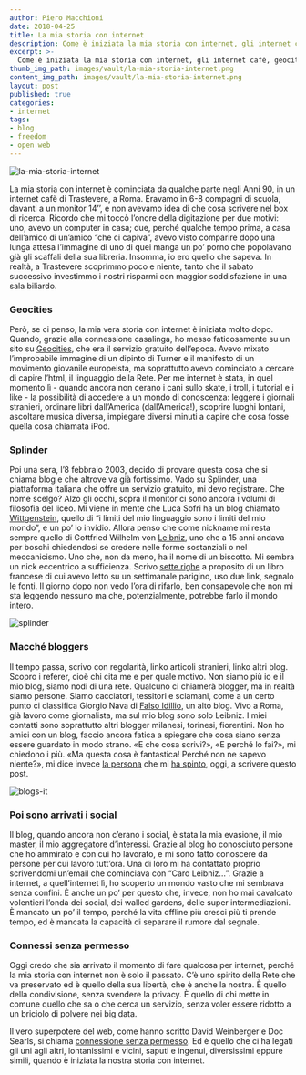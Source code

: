 ```yaml
---
author: Piero Macchioni
date: 2018-04-25
title: La mia storia con internet
description: Come è iniziata la mia storia con internet, gli internet cafè, geocities, splinder e il primo blog.
excerpt: >-
  Come è iniziata la mia storia con internet, gli internet cafè, geocities, splinder e il primo blog.
thumb_img_path: images/vault/la-mia-storia-internet.png
content_img_path: images/vault/la-mia-storia-internet.png
layout: post
published: true
categories:
- internet
tags:
- blog
- freedom
- open web
---
```


![la-mia-storia-internet](/images/vault/la-mia-storia-internet.png)

La mia storia con internet è cominciata da qualche parte negli Anni 90, in un internet cafè di Trastevere, a Roma. Eravamo in 6-8 compagni di scuola, davanti a un monitor 14’’, e non avevamo idea di che cosa scrivere nel box di ricerca. Ricordo che mi toccò l’onore della digitazione per due motivi: uno, avevo un computer in casa; due, perché qualche tempo prima, a casa dell’amico di un’amico “che ci capiva”, avevo visto comparire dopo una lunga attesa l’immagine di uno di quei manga un po’ porno che popolavano già gli scaffali della sua libreria. Insomma, io ero quello che sapeva. In realtà, a Trastevere scoprimmo poco e niente, tanto che il sabato successivo investimmo i nostri risparmi con maggior soddisfazione in una sala biliardo.

### Geocities
Però, se ci penso, la mia vera storia con internet è iniziata molto dopo. Quando, grazie alla connessione casalinga, ho messo faticosamente su un sito su [Geocities](https://it.wikipedia.org/wiki/Yahoo!_GeoCities), che era il servizio gratuito dell’epoca. Avevo mixato l’improbabile immagine di un dipinto di Turner e il manifesto di un movimento giovanile europeista, ma soprattutto avevo cominciato a cercare di capire l’html, il linguaggio della Rete.
Per me internet è stata, in quel momento lì - quando ancora non cerano i cani sullo skate, i troll, i tutorial e i like - la possibilità di accedere a un mondo di conoscenza: leggere i giornali stranieri, ordinare libri dall’America (dall’America!), scoprire luoghi lontani, ascoltare musica diversa, impiegare diversi minuti a capire che cosa fosse quella cosa chiamata iPod. 

### Splinder
Poi una sera, l’8 febbraio 2003, decido di provare questa cosa che si chiama blog e che altrove va già fortissimo. Vado su Splinder, una piattaforma italiana che offre un servizio gratuito, mi devo registrare. Che nome scelgo? Alzo gli occhi, sopra il monitor ci sono ancora i volumi di filosofia del liceo. Mi viene in mente che Luca Sofri ha un blog chiamato [Wittgenstein](https://www.wittgenstein.it/), quello di “i limiti del mio linguaggio sono i limiti del mio mondo”, e un po’ lo invidio. Allora penso che come nickname mi resta sempre quello di Gottfried Wilhelm von [Leibniz](https://leibniz.me), uno che a 15 anni andava per boschi chiedendosi se credere nelle forme sostanziali o nel meccanicismo. Uno che, non da meno, ha il nome di un biscotto. Mi sembra un nick eccentrico a sufficienza. Scrivo [sette righe](https://leibniz.me/libri/2003/02/08/Ep%C3%AEtre-%C3%A0-nos-nouveaux-ma%C3%AEtres/) a proposito di un libro francese di cui avevo letto su un settimanale parigino, uso due link, segnalo le fonti. Il giorno dopo non vedo l’ora di rifarlo, ben consapevole che non mi sta leggendo nessuno ma che, potenzialmente, potrebbe farlo il mondo intero. 

![splinder](/images/vault/splinder.png)

### Macché bloggers
Il tempo passa, scrivo con regolarità, linko articoli stranieri, linko altri blog. Scopro i referer, cioè chi cita me e per quale motivo. Non siamo più io e il mio blog, siamo nodi di una rete. Qualcuno ci chiamerà blogger, ma in realtà siamo persone. Siamo cacciatori, tessitori e sciamani, come a un certo punto ci classifica Giorgio Nava di [Falso Idillio](https://books.google.it/books?id=xsPKZZnTImAC&pg=PA172&lpg=PA172&dq=falsoidillio+splinder&source=bl&ots=m4EtR5PMzm&sig=u2_i295yn6ynLe6iKhOkXdtYtrg&hl=it&sa=X&ved=0ahUKEwj2hraHltXaAhVDzKQKHcJLACMQ6AEIKTAA#v=onepage&q=falsoidillio%20splinder&f=false), un alto blog. Vivo a Roma, già lavoro come giornalista, ma sul mio blog sono solo Leibniz. I miei contatti sono soprattutto altri blogger milanesi, torinesi, fiorentini. Non ho amici con un blog, faccio ancora fatica a spiegare che cosa siano senza essere guardato in modo strano. «E che cosa scrivi?», «E perché lo fai?», mi chiedono i più. «Ma questa cosa è fantastica! Perché non ne sapevo niente?», mi dice invece [la persona](https://www.domitillaferrari.com/) che mi [ha spinto](https://lamiastoriaconinternet.it/), oggi, a scrivere questo post.

![blogs-it](/images/vault/blogs-it.png)

### Poi sono arrivati i social
Il blog, quando ancora non c’erano i social, è stata la mia evasione, il mio master, il mio aggregatore d’interessi. Grazie al blog ho conosciuto persone che ho ammirato e con cui ho lavorato, e mi sono fatto conoscere da persone per cui lavoro tutt’ora. Una di loro mi ha contattato proprio scrivendomi un’email che cominciava con “Caro Leibniz…”. 
Grazie a internet, a quell’internet lì, ho scoperto un mondo vasto che mi sembrava senza confini. È anche un po’ per questo che, invece, non ho mai cavalcato volentieri l’onda dei social, dei walled gardens, delle super intermediazioni. È mancato un po’ il tempo, perché la vita offline più cresci più ti prende tempo, ed è mancata la capacità di separare il rumore dal segnale. 

### Connessi senza permesso
Oggi credo che sia arrivato il momento di fare qualcosa per internet, perché la mia storia con internet non è solo il passato. C’è uno spirito della Rete che va preservato ed è quello della sua libertà, che è anche la nostra. È quello della condivisione, senza svendere la  privacy. È quello di chi mette in comune quello che sa o che cerca un servizio, senza voler essere ridotto a un briciolo di polvere nei big data. 

Il vero superpotere del web, come hanno scritto David Weinberger e Doc Searls, si chiama [connessione senza permesso](https://cluetrain.com/newclues/). Ed è quello che ci ha legati gli uni agli altri, lontanissimi e vicini, saputi e ingenui, diversissimi eppure simili, quando è iniziata la nostra storia con internet.

